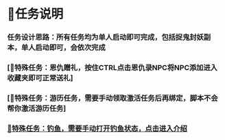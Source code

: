 # 📌任务说明

### 任务设计思路：所有任务均为单人启动即可完成，包括捉鬼封妖副本，单人启动即可，会依次完成

### [🏮特殊任务：恩仇赠礼，按住CTRL点击恩仇录NPC将NPC添加进入收藏夹即可正常送礼]

### [🏮特殊任务：游历任务，需要手动领取激活任务后再绑定，脚本不会帮你激活游历任务]

### [🎀特殊任务：钓鱼，需要手动打开钓鱼状态，点击进入介绍](/钓鱼)